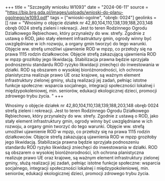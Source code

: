 +++
title = "Szczegóły wniosku W1093"
date = "2024-06-11"
source = "https://bip.brg.gda.pl/images/uploads/wnioski-do-planu-ogolnego/w1093.pdf"
tags = ["wnioski-ogolne", "obręb: 0024"]
geolinks = []
raw = "Wnosimy o objęcie działek nr 42,80,104,110,138,139,188,203,148 obręb 0024 strefą zieleni i rekreacji. Jest to teren Rodzinnego Ogrodu Działkowego Rębiechowo, który przynależy do ww. strefy. Zgodnie z ustawą o ROD, jako stały element infrastruktury gmin, ogrody winny być uwzględniane w ich rozwoju, a organy gmin tworzyć do tego warunki. Objęcie ww. strefą umożliwi ujawnienie ROD w mpzp, co przełoży się na prawa 1115 rodzin działkowców. Objęcie strefą zakazującą ujawnienia ROD w mpzp groziłoby jego likwidacją. Stabilizacja prawna będzie sprzyjała podnoszeniu standardu ROD ryzyko likwidacji zniechęci do inwestowania w działki. ROD są obszarem o wysokiej bioróżnorodności, ich ochrona planistyczna realizuje prawo UE oraz krajowe, są ważnym element infrastruktury zielonej gminy, służą realizacji jej zadań, pełniąc istotne funkcje społeczne: wsparcia socjalnego, integracji społeczności lokalnej i międzypokoleniowej, min. seniorów, edukacji ekologicznej dzieci, promocji zdrowego trybu życia. "
+++

Wnosimy o objęcie działek nr 42,80,104,110,138,139,188,203,148 obręb 0024 strefą
zieleni i rekreacji. Jest to teren Rodzinnego Ogrodu Działkowego Rębiechowo, który przynależy
do ww. strefy. Zgodnie z ustawą o ROD, jako stały element infrastruktury gmin, ogrody winny
być uwzględniane w ich rozwoju, a organy gmin tworzyć do tego warunki. Objęcie ww. strefą
umożliwi ujawnienie ROD w mpzp, co przełoży się na prawa 1115 rodzin działkowców. Objęcie
strefą zakazującą ujawnienia ROD w mpzp groziłoby jego likwidacją. Stabilizacja prawna będzie
sprzyjała podnoszeniu standardu ROD ryzyko likwidacji zniechęci do inwestowania w działki.
ROD są obszarem o wysokiej bioróżnorodności, ich ochrona planistyczna realizuje prawo UE oraz
krajowe, są ważnym element infrastruktury zielonej gminy, służą realizacji jej zadań, pełniąc
istotne funkcje społeczne: wsparcia socjalnego, integracji społeczności lokalnej i
międzypokoleniowej, min. seniorów, edukacji ekologicznej dzieci, promocji zdrowego trybu życia.



